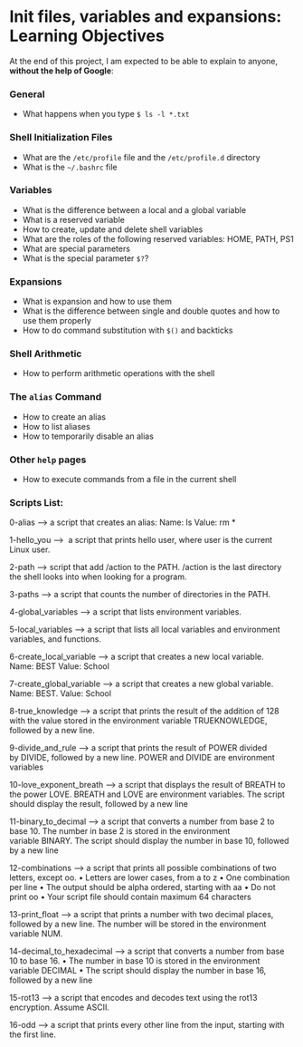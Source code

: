 # Init files, variables and expansions: Learning Objectives

At the end of this project, I am expected to be able to  explain to anyone,  **without the help of Google**:

### General

-   What happens when you type  `$ ls -l *.txt`

### Shell Initialization Files

-   What are the  `/etc/profile`  file and the  `/etc/profile.d`  directory
-   What is the  `~/.bashrc`  file

### Variables

-   What is the difference between a local and a global variable
-   What is a reserved variable
-   How to create, update and delete shell variables
-   What are the roles of the following reserved variables: HOME, PATH, PS1
-   What are special parameters
-   What is the special parameter  `$?`?

### Expansions

-   What is expansion and how to use them
-   What is the difference between single and double quotes and how to use them properly
-   How to do command substitution with  `$()`  and backticks

### Shell Arithmetic

-   How to perform arithmetic operations with the shell

### The  `alias`  Command

-   How to create an alias
-   How to list aliases
-   How to temporarily disable an alias

### Other  `help`  pages

-   How to execute commands from a file in the current shell

### Scripts List:

0-alias —> a script that creates an alias: Name: ls Value: rm *

1-hello_you —->  a script that prints hello user, where user is the current Linux user.

2-path —> script that add /action to the PATH. /action is the last directory the shell looks into when looking for a program.

3-paths —> a script that counts the number of directories in the PATH.

4-global_variables —> a script that lists environment variables.

5-local_variables —> a script that lists all local variables and environment variables, and functions.

6-create_local_variable —> a script that creates a new local variable. Name: BEST Value: School

7-create_global_variable —> a script that creates a new global variable. Name: BEST. Value: School

8-true_knowledge —> a script that prints the result of the addition of 128 with the value stored in the environment variable TRUEKNOWLEDGE, followed by a new line.

9-divide_and_rule —> a script that prints the result of POWER divided by DIVIDE, followed by a new line. POWER and DIVIDE are environment variables

10-love_exponent_breath —> a script that displays the result of BREATH to the power LOVE. BREATH and LOVE are environment variables. The script should display the result, followed by a new line

11-binary_to_decimal —> a script that converts a number from base 2 to base 10. The number in base 2 is stored in the environment variable BINARY. The script should display the number in base 10, followed by a new line

12-combinations —> a script that prints all possible combinations of two letters, except oo.
	•	Letters are lower cases, from a to z
	•	One combination per line
	•	The output should be alpha ordered, starting with aa
	•	Do not print oo
	•	Your script file should contain maximum 64 characters

13-print_float —> a script that prints a number with two decimal places, followed by a new line.
The number will be stored in the environment variable NUM.

14-decimal_to_hexadecimal —> a script that converts a number from base 10 to base 16.
	•	The number in base 10 is stored in the environment variable DECIMAL
	•	The script should display the number in base 16, followed by a new line

15-rot13 —> a script that encodes and decodes text using the rot13 encryption. Assume ASCII.

16-odd —> a script that prints every other line from the input, starting with the first line.
